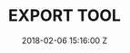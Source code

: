 ---
title: EXPORT TOOL
Tool-name: Export Tool
date: 2018-02-06 15:16:00 Z
position: 4
Block 0:
  Header: 
  Text: "Download customized OpenStreetMap Data for any region of the world in minutes"
  Image: "https://raw.githubusercontent.com/hotosm/osm-export-tool/master/ui/app/images/osm-buildings.png"
Block 1:
  Section: What is it?
  Header:  "The Export Tool is an open service that creates customized extracts of up-to-date OpenStreetMap (OSM) data in various file formats. Download and use the data simply by crediting the OSM contributors."
  Text: "Created by the Humanitarian OpenStreetMap Team (HOT) and Geofabrik, with funding from USAID and the World Bank, the HOT Export Tool enables users to more easily obtain access to OSM data. It has been utilized and shared all over the world."  
  Image: https://cdn.hotosm.org/website/open-source.png
  Tools:
  - Name: Learn More
    URL: https://tasks.hotosm.org/
Block 2:
  Header: 
  Text: 
  Rectangle-1:
    Icon: fa-solid fa-circle-nodes
    Header: Download the data
    Highlight: "Access up-to-date geospatial information from OpenStreetMap’s 1.3 million users. Export and download maps in a variety of formats including OSM, ESRI Shapfile, SQLite, and Google Earth."
  Rectangle-2:
    Icon: fa-solid fa-download
    Header: OSM Features
    Highlight: Customize your downloads to select from the thousands of features like roads, buildings, education, emergency, telecommunications, etc. or download everything in an area. 
  Rectangle-3:
    Icon: fa-solid fa-circle-nodes
    Header: Data Accessibility
    Highlight: Use the API for more flexibility and connect your applications and software to OSM data directly to our database. Or simply download the data to use in your preferred GIS application.
Block 3:
  Header: "How does it work?"
  Highlight: "Export tool allows you to access data in less than 5 minutes by following the steps below:"
  Text: "
  **1. Area selection**

  Select any area you want using a custom polygon or an entire country or region. 
  <br>
  <br>
  **2. Select the data**

  You can select specific features, or otherwise download all available OSM features within the area. You can utilize the“Download all OSM data” checkbox listed in the Data tab. This will include all tags in the attributes, allowing you to filter the data you need or create a basemap out of exported features. 
  <br>
  <br>

  ![Export 1.png](https://cdn.hotosm.org/website/Export+1.png)
  <br>
  <br>
  **3. Data quality**

  The export tool has  metrics such as data completeness, which gives you a quick peek of the area that you are planning to export!
  <br>
  <br>  
  **4. Select the format for download**

  Select from formats like GeoJSON, Shapefile, Geopackage, Google Earth KML, Flatgeobuf, and CSV or use the API for faster outputs and to connect to other applications."
  Image: "https://www.hotosm.org/uploads/export-tool-example.png" 
  Tools:
  - Name: Website
    URL: https://export.hotosm.org/v3/
  - Name: GitHub
    URL: https://github.com/hotosm/osm-export-tool
  - Name: HOT Docs
    URL: https://docs.hotosm.org/
Block 4:
  Header: Open Aerial Map (OAM)
  Text: OpenAerialMap is an open service to provide access to a commons of openly licensed imagery and map layer services. Download or contribute imagery to the growing commons of openly licensed imagery.
  Image: "https://cdn.hotosm.org/website/GAL+Group+for+Mapping+Tips+Post.jpg"
  Tools:
  - Name: Learn More
    URL: https://openaerialmap.org/
Block 5:
  Header: Field Mapping Tasking Manager (FMTM)
  Text: The FMTM is a standalone mobile and web application that works using OpenDataKit (ODK), a powerful data collection platform that leverages commonly-available mobile Android devices to enable people to input information including geospatial data in the field.
  Image: https://cdn.hotosm.org/website/open-source.png
  Tools:
  - Name: Learn More
    URL: https://fmtm.hotosm.org/
layout: product-pages
---